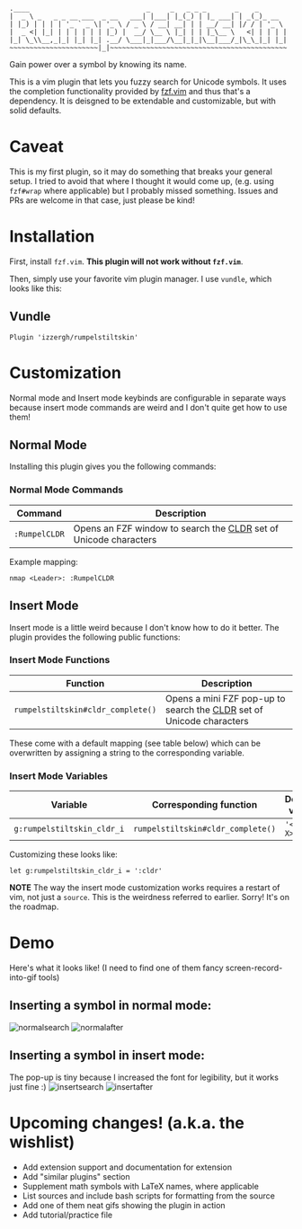  ```
.____                             _     _   _ _ _       _    _
|  _ \ _   _ _ __ ___  _ __   ___| |___| |_(_) | |_ ___| | _(_)_ __
| |_) | | | | '_ ` _ \| '_ \ / _ \ / __| __| | | __/ __| |/ / | '_ \
|  _ <| |_| | | | | | | |_) |  __/ \__ \ |_| | | |_\__ \   <| | | | |
|_| \_\\__,_|_| |_| |_| .__/ \___|_|___/\__|_|_|\__|___/_|\_\_|_| |_|
~~~~~~~~~~~~~~~~~~~~~~|_|~~~~~~~~~~~~~~~~~~~~~~~~~~~~~~~~~~~~~~~~~~~~
 ```

Gain power over a symbol by knowing its name.

This is a vim plugin that lets you fuzzy search for Unicode symbols.
It uses the completion functionality provided by [fzf.vim](https://github.com/junegunn/fzf.vim)
  and thus that's a dependency.
It is deisgned to be extendable and customizable, but with solid defaults.

# Caveat
This is my first plugin, so it may do something that breaks your general setup.
I tried to avoid that where I thought it would come up, (e.g. using `fzf#wrap`
  where applicable) but I probably missed something.
Issues and PRs are welcome in that case, just please be kind!

# Installation
First, install `fzf.vim`. **This plugin will not work without `fzf.vim`**.

Then, simply use your favorite vim plugin manager. I use `vundle`,
  which looks like this:

## Vundle
```
Plugin 'izzergh/rumpelstiltskin'
```

# Customization

Normal mode and Insert mode keybinds are configurable in separate ways because
  insert mode commands are weird and I don't quite get how to use them!

## Normal Mode

Installing this plugin gives you the following commands:

### Normal Mode Commands
|Command|Description|
|-|-|
|`:RumpelCLDR`|Opens an FZF window to search the [CLDR](https://cldr.unicode.org/#h.59ffxi4tj4wz) set of Unicode characters|

Example mapping:

```vim
nmap <Leader>: :RumpelCLDR
```

## Insert Mode
Insert mode is a little weird because I don't know how to do it better.
The plugin provides the following public functions:

### Insert Mode Functions
|Function|Description|
|-|-|
|`rumpelstiltskin#cldr_complete()`|Opens a mini FZF pop-up to search the [CLDR](https://cldr.unicode.org/#h.59ffxi4tj4wz) set of Unicode characters|

These come with a default mapping (see table below) which can be overwritten
  by assigning a string to the corresponding variable.

### Insert Mode Variables
|Variable|Corresponding function|Default value|
|-|-|-|
|`g:rumpelstiltskin_cldr_i`|`rumpelstiltskin#cldr_complete()`|`'<C-X>:'`|

Customizing these looks like:

```vim
let g:rumpelstiltskin_cldr_i = ':cldr'
```

**NOTE** The way the insert mode customization works requires a restart of vim,
  not just a `source`.
This is the weirdness referred to earlier. Sorry! It's on the roadmap.

# Demo
Here's what it looks like! (I need to find one of them fancy screen-record-into-gif tools)

## Inserting a symbol in normal mode:
![normalsearch](https://user-images.githubusercontent.com/17604174/166576199-221d3c1d-fa8b-4111-b9d0-b14e5c764d96.png)
![normalafter](https://user-images.githubusercontent.com/17604174/166576194-87da78dc-a5af-4e9e-b413-c4862820bfa0.png)

## Inserting a symbol in insert mode:
The pop-up is tiny because I increased the font for legibility, but it works just fine :)
![insertsearch](https://user-images.githubusercontent.com/17604174/166576734-9f0c9d07-b369-4693-9a70-d1fa91c1c2d5.png)
![insertafter](https://user-images.githubusercontent.com/17604174/166576729-bfa95bfb-4a93-4bab-ae27-af773422af22.png)


# Upcoming changes! (a.k.a. the wishlist)
* Add extension support and documentation for extension
* Add "similar plugins" section
* Supplement math symbols with LaTeX names, where applicable
* List sources and include bash scripts for formatting from the source
* Add one of them neat gifs showing the plugin in action
* Add tutorial/practice file
